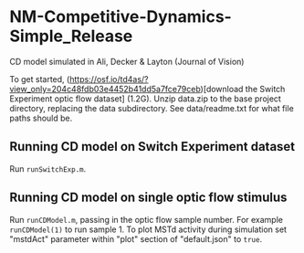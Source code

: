 # NM-Competitive-Dynamics-Simple_Release
CD model simulated in Ali, Decker &amp; Layton (Journal of Vision)

To get started, (https://osf.io/td4as/?view_only=204c48fdb03e4452b41dd5a7fce79ceb)[download the Switch Experiment optic flow dataset] (1.2G). Unzip data.zip to the base project directory, replacing the data subdirectory. See data/readme.txt for what file paths should be.

## Running CD model on Switch Experiment dataset

Run `runSwitchExp.m`.

## Running CD model on single optic flow stimulus

Run `runCDModel.m`, passing in the optic flow sample number. For example `runCDModel(1)` to run sample 1. To plot MSTd activity during simulation set "mstdAct" parameter within "plot" section of "default.json" to `true`.
